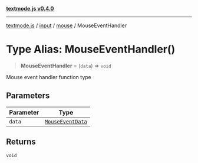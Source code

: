 [**textmode.js v0.4.0**](../../../../../../README.md)

***

[textmode.js](../../../../../../README.md) / [input](../../../README.md) / [mouse](../README.md) / MouseEventHandler

# Type Alias: MouseEventHandler()

> **MouseEventHandler** = (`data`) => `void`

Mouse event handler function type

## Parameters

| Parameter | Type |
| ------ | ------ |
| `data` | [`MouseEventData`](../interfaces/MouseEventData.md) |

## Returns

`void`
